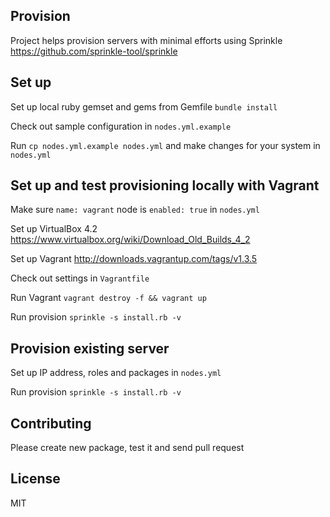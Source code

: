 ## Provision

Project helps provision servers with minimal efforts using Sprinkle https://github.com/sprinkle-tool/sprinkle

## Set up

Set up local ruby gemset and gems from Gemfile `bundle install`

Check out sample configuration in `nodes.yml.example`

Run `cp nodes.yml.example nodes.yml` and make changes for your system in `nodes.yml`

## Set up and test provisioning locally with Vagrant

Make sure `name: vagrant` node is `enabled: true` in `nodes.yml`

Set up VirtualBox 4.2 https://www.virtualbox.org/wiki/Download_Old_Builds_4_2

Set up Vagrant http://downloads.vagrantup.com/tags/v1.3.5

Check out settings in `Vagrantfile`

Run Vagrant `vagrant destroy -f && vagrant up`

Run provision `sprinkle -s install.rb -v`

## Provision existing server

Set up IP address, roles and packages in `nodes.yml`

Run provision `sprinkle -s install.rb -v`

## Contributing

Please create new package, test it and send pull request

## License

MIT
